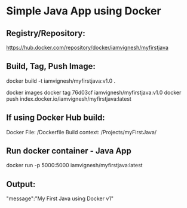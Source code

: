 # Simple Java App using Docker

## Registry/Repository: 
https://hub.docker.com/repository/docker/iamvignesh/myfirstjava

## Build, Tag, Push Image:
docker build -t iamvignesh/myfirstjava:v1.0 .

docker images
docker tag 76d03cf iamvignesh/myfirstjava:v1.0
docker push index.docker.io/iamvignesh/myfirstjava:latest

## If using Docker Hub build:
Docker File: /Dockerfile
Build context: /Projects/myFirstJava/

## Run docker container - Java App
docker run -p 5000:5000 iamvignesh/myfirstjava:latest

## Output:

"message\":\"My First Java using Docker v1\"




